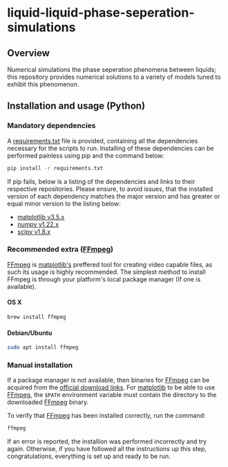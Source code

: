 # liquid-liquid-phase-seperation-simulations
## Overview
Numerical simulations the phase seperation phenomena between liquids; this repository provides numerical solutions to a variety of models tuned to exhibit this phenomenon. 

## Installation and usage (Python)
### Mandatory dependencies
A [requirements.txt](requirements.txt) file is provided, containing all the dependencies necessary for the scripts to run. Installing of these dependencies can be performed painless using pip and the command below:

```bash
pip install -r requirements.txt
```

If pip fails, below is a listing of the dependencies and links to their respective repositories. Please ensure, to avoid issues, that the installed version of each dependency matches the major version and has greater or equal minor version to the listing below:

- [matplotlib v3.5.x](https://github.com/matplotlib/matplotlib)
- [numpy v1.22.x](https://github.com/numpy/numpy)
- [scipy v1.8.x](https://github.com/scipy/scipy)

### Recommended extra ([FFmpeg](https://github.com/FFmpeg/FFmpeg))

[FFmpeg](https://github.com/FFmpeg/FFmpeg) is [matplotlib's](https://github.com/matplotlib/matplotlib) preffered tool for creating video capable files, as such its usage is highly recommended. The simplest method to install FFmpeg is through your platform's local package manager (If one is available). 

#### OS X
```bash
brew install ffmpeg
```

#### Debian/Ubuntu
```bash
sudo apt install ffmpeg
```

### Manual installation 
If a package manager is not available, then binaries for [FFmpeg](https://github.com/FFmpeg/FFmpeg) can be acquired from the [official download links](https://ffmpeg.org/download.html). For [matplotlib](https://github.com/matplotlib/matplotlib) to be able to use [FFmpeg](https://github.com/FFmpeg/FFmpeg), the `$PATH` environment variable must contain the directory to the downloaded [FFmpeg](https://github.com/FFmpeg/FFmpeg) binary.

To verify that [FFmpeg](https://github.com/FFmpeg/FFmpeg) has been installed correctly, run the command:
```bash
ffmpeg
```
If an error is reported, the installion was performed incorrectly and try again. Otherwise, if you have followed all the instructions up this step, congratulations, everything is set up and ready to be run.
